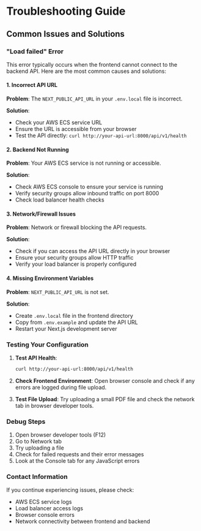 # Troubleshooting Guide

## Common Issues and Solutions

### "Load failed" Error

This error typically occurs when the frontend cannot connect to the backend API. Here are the most common causes and solutions:

#### 1. Incorrect API URL
**Problem**: The `NEXT_PUBLIC_API_URL` in your `.env.local` file is incorrect.

**Solution**: 
- Check your AWS ECS service URL
- Ensure the URL is accessible from your browser
- Test the API directly: `curl http://your-api-url:8000/api/v1/health`

#### 2. Backend Not Running
**Problem**: Your AWS ECS service is not running or accessible.

**Solution**:
- Check AWS ECS console to ensure your service is running
- Verify security groups allow inbound traffic on port 8000
- Check load balancer health checks

#### 3. Network/Firewall Issues
**Problem**: Network or firewall blocking the API requests.

**Solution**:
- Check if you can access the API URL directly in your browser
- Ensure your security groups allow HTTP traffic
- Verify your load balancer is properly configured

#### 4. Missing Environment Variables
**Problem**: `NEXT_PUBLIC_API_URL` is not set.

**Solution**:
- Create `.env.local` file in the frontend directory
- Copy from `.env.example` and update the API URL
- Restart your Next.js development server

### Testing Your Configuration

1. **Test API Health**:
   ```bash
   curl http://your-api-url:8000/api/v1/health
   ```

2. **Check Frontend Environment**:
   Open browser console and check if any errors are logged during file upload.

3. **Test File Upload**:
   Try uploading a small PDF file and check the network tab in browser developer tools.

### Debug Steps

1. Open browser developer tools (F12)
2. Go to Network tab
3. Try uploading a file
4. Check for failed requests and their error messages
5. Look at the Console tab for any JavaScript errors

### Contact Information

If you continue experiencing issues, please check:
- AWS ECS service logs
- Load balancer access logs
- Browser console errors
- Network connectivity between frontend and backend
